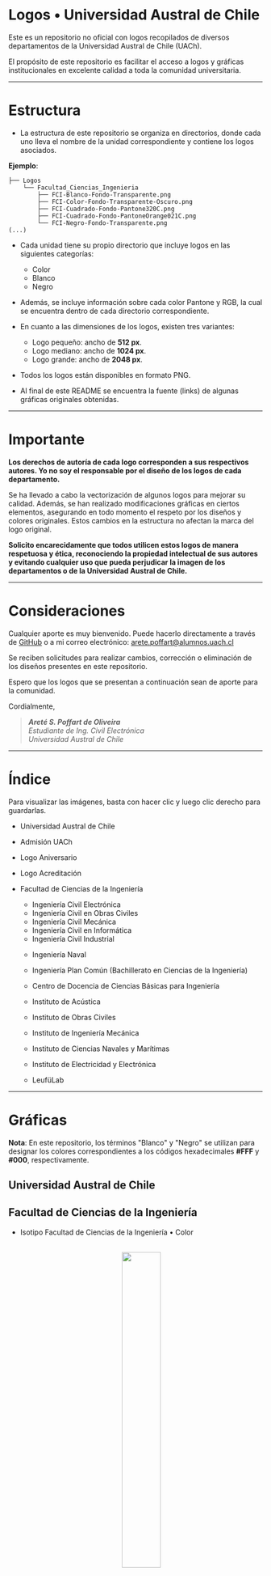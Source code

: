 # Logos • Universidad Austral de Chile

Este es un repositorio no oficial con logos recopilados de diversos departamentos de la Universidad Austral de Chile (UACh).

El propósito de este repositorio es facilitar el acceso a logos y gráficas institucionales en excelente calidad a toda la comunidad universitaria.

---
# Estructura

* La estructura de este repositorio se organiza en directorios, donde cada uno lleva el nombre de la unidad correspondiente y contiene los logos asociados.

**Ejemplo**:

```
├── Logos
    └── Facultad_Ciencias_Ingenieria
        ├── FCI-Blanco-Fondo-Transparente.png
        ├── FCI-Color-Fondo-Transparente-Oscuro.png
        ├── FCI-Cuadrado-Fondo-Pantone320C.png
        ├── FCI-Cuadrado-Fondo-PantoneOrange021C.png
        └── FCI-Negro-Fondo-Transparente.png
(...)
```

* Cada unidad tiene su propio directorio que incluye logos en las siguientes categorías:

	* Color
	* Blanco
	* Negro

* Además, se incluye información sobre cada color Pantone y RGB, la cual se encuentra dentro de cada directorio correspondiente.

* En cuanto a las dimensiones de los logos, existen tres variantes:

	* Logo pequeño: ancho de **512 px**.
	* Logo mediano: ancho de **1024 px**.
	* Logo grande: ancho de **2048 px**.

* Todos los logos están disponibles en formato PNG.<!--, SVG y EPS.-->

* Al final de este README se encuentra la fuente (links) de algunas gráficas originales obtenidas.

---
# Importante

**Los derechos de autoría de cada logo corresponden a sus respectivos autores. Yo no soy el responsable por el diseño de los logos de cada departamento.**  

Se ha llevado a cabo la vectorización de algunos logos para mejorar su calidad. Además, se han realizado modificaciones gráficas en ciertos elementos, asegurando en todo momento el respeto por los diseños y colores originales. Estos cambios en la estructura no afectan la marca del logo original.  

**Solicito encarecidamente que todos utilicen estos logos de manera respetuosa y ética, reconociendo la propiedad intelectual de sus autores y evitando cualquier uso que pueda perjudicar la imagen de los departamentos o de la Universidad Austral de Chile.**  

---
# Consideraciones

Cualquier aporte es muy bienvenido. Puede hacerlo directamente a través de [GitHub](https://github.com/aretesatori/Logos-UACh/issues) o a mi correo electrónico: arete.poffart@alumnos.uach.cl

Se reciben solicitudes para realizar cambios, corrección o eliminación de los diseños presentes en este repositorio.

Espero que los logos que se presentan a continuación sean de aporte para la comunidad.

Cordialmente,

> **_Areté S. Poffart de Oliveira_**  
> _Estudiante de Ing. Civil Electrónica_  
> _Universidad Austral de Chile_

---
# Índice

Para visualizar las imágenes, basta con hacer clic y luego clic derecho para guardarlas.

* Universidad Austral de Chile

* Admisión UACh

* Logo Aniversario

* Logo Acreditación

* Facultad de Ciencias de la Ingeniería

	* Ingeniería Civil Electrónica
	* Ingeniería Civil en Obras Civiles
	* Ingeniería Civil Mecánica
	* Ingeniería Civil en Informática
	* Ingeniería Civil Industrial <!--(Valdivia)-->
	<!--* Ingeniería Civil Industrial (Puerto Montt)-->
	* Ingeniería Naval
	* Ingeniería Plan Común (Bachillerato en Ciencias de la Ingeniería)

	* Centro de Docencia de Ciencias Básicas para Ingeniería
	* Instituto de Acústica
	* Instituto de Obras Civiles
	* Instituto de Ingeniería Mecánica
	* Instituto de Ciencias Navales y Marítimas
	* Instituto de Electricidad y Electrónica

	* LeufüLab
<!--	
	* CAF Miraflores
	* Audio Mining Laboratory (AuMiLab)
	* InnovING2030
	* Centro de Innovación 14K-->

<!--* Facultad de Ciencias
	* Instituto de Bioquímica y Microbiología
	* Instituto de Ciencias de la Tierra
	* Instituto de Ciencias Físicas y Matemáticas
	* Instituto de Ciencias Ambientales y Evolutivas
	* Instituto de Ciencias Químicas
	* Instituto de Farmacia
	* Instituto de Ciencias Marinas y Limnológicas

	* Geología

* Facultad de Filosofía y Humanidades

	* Instituto de Ciencias de la Educación
	* Instituto de Comunicación Social
	* Instituto de Estudios Antropológicos
	* Instituto de Linguistica y Literatura
	* Instituto de Historia y Ciencias Sociales
	* Instituto de Filosofía
	* Centro de Idiomas

	* Escuela de Graduados
	* Escuela de Historia y Ciencias Sociales
	* Coordinación Vinculación con el Medio

	* Magíster en Historia del Tiempo Presente

* Facultad de Ciencias Veterinarias
* Facultad de Ciencias Agrarias y Alimentarias

* Facultad de Medicina
* Facultad de Arquitectura y Artes

	* Arquitectura
	* Artes Musicales y Sonoras
	* Diseño

* Facultad de Ciencias Económicas y Administrativas
* Facultad de Ciencias Jurídicas y Sociales


* Jardín Botánico UACh
* Dirección de Infraestructura y Servicios
* Radio UACh
* CineClub UACh
* Unidad de Gestión Ambiental (UGA)
* Centro de Deporte y Recreación (CEDERE)
* Alumni UACh
* UACh Sustentable
* UCEA
* Patagón - Supercomputador UACh
* Preuniversitario UACh
* Orquesta Cámara de Valdivia
* Centro de Estudios Científicos (CECs)-->

---
# Gráficas

**Nota**: En este repositorio, los términos "Blanco" y "Negro" se utilizan para designar los colores correspondientes a los códigos hexadecimales **#FFF** y **#000**, respectivamente.

## Universidad Austral de Chile

## Facultad de Ciencias de la Ingeniería

* Isotipo Facultad de Ciencias de la Ingeniería • Color <br><br>

	<p align="center"><img src="Logos/Facultad_Ciencias_Ingenieria/Isotipo-FCI-Color.png" src="Isotipo Facultad de Ciencias de la Ingeniería • Color" width="40%" /></p><br>

* Isotipo Facultad de Ciencias de la Ingeniería • Blanco <br><br>

	<p align="center"><img src="Logos/Facultad_Ciencias_Ingenieria/Isotipo-FCI-Blanco.png" src="Isotipo Facultad de Ciencias de la Ingeniería • Blanco" width="40%" /></p><br>

* Isotipo Facultad de Ciencias de la Ingeniería • Negro <br><br>

	<p align="center"><img src="Logos/Facultad_Ciencias_Ingenieria/Isotipo-FCI-Negro.png" src="Isotipo Facultad de Ciencias de la Ingeniería • Negro" width="40%" /></p><br>

* Logo Facultad de Ciencias de la Ingeniería • Color (Oscuro) <br><br>

	<p align="center"><img src="Logos/Facultad_Ciencias_Ingenieria/Logo-FCI-Color-Oscuro.png" src="Logo Facultad de Ciencias de la Ingeniería • Color" width="80%" /></p><br>

* Logo Facultad de Ciencias de la Ingeniería • Color (Oscuro) <br><br>

	<p align="center"><img src="Logos/Facultad_Ciencias_Ingenieria/Logo-FCI-Color-Claro.png" src="Logo Facultad de Ciencias de la Ingeniería • Color" width="80%" /></p><br>

* Logo Facultad de Ciencias de la Ingeniería • Blanco <br><br>

	<p align="center"><img src="Logos/Facultad_Ciencias_Ingenieria/Logo-FCI-Blanco.png" src="Logo Facultad de Ciencias de la Ingeniería • Negro" width="80%" /></p><br>

* Logo Facultad de Ciencias de la Ingeniería • Negro <br><br>

	<p align="center"><img src="Logos/Facultad_Ciencias_Ingenieria/Logo-FCI-Negro.png" src="Logo Facultad de Ciencias de la Ingeniería • Blanco" width="80%" /></p><br>

* Logo Facultad de Ciencias de la Ingeniería (Cuadrado) • **Pantone 320C** <br><br>

	<p align="center"><img src="Logos/Facultad_Ciencias_Ingenieria/Logo-FCI-Pantone320C.png" src="Logo Facultad de Ciencias de la Ingeniería • Color Pantone 320C" width="80%" /></p><br>

* Logo Facultad de Ciencias de la Ingeniería (Cuadrado) • **Pantone Orange021C** <br><br>

	<p align="center"><img src="Logos/Facultad_Ciencias_Ingenieria/Logo-FCI-PantoneOrange021C.png" src="Logo Facultad de Ciencias de la Ingeniería • Color Pantone Orange021C" width="80%" /></p><br>

## Admisión UACh

---
# Referencias

> Gráfica Institucional, Rectoría (https://www.uach.cl/organizacion/rectoria/direccion-de-comunicaciones/grafica-institucional)

> Humanidades UACh (https://www.flickr.com/photos/194257994@N05/)

> Ingeniería UACh (https://assets.adobe.com/public/9d9c75aa-8ed8-4789-7871-72501b6f35b5)

> Derecho UACh - Imagen Corporativa (https://derecho.uach.cl/index.php/vinculacion-con-el-medio/imagencorporativa.html)

